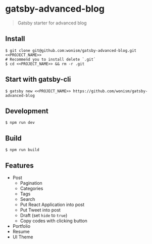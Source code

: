 # gatsby-advanced-blog
> Gatsby starter for advanced blog

## Install
```
$ git clone git@github.com:wonism/gatsby-advanced-blog.git <<PROJECT_NAME>>
# Recommend you to install delete `.git`
$ cd <<PROJECT_NAME>> && rm -r .git
```

## Start with gatsby-cli
```
$ gatsby new <<PROJECT_NAME>> https://github.com/wonism/gatsby-advanced-blog
```

## Development
```
$ npm run dev
```

## Build
```
$ npm run build
```

## Features
- Post
  - Pagination
  - Categories
  - Tags
  - Search
  - Put React Application into post
  - Put Tweet into post
  - Draft (set `hide` to `true`)
  - Copy codes with clicking button
- Portfolio
- Resume
- UI Theme
